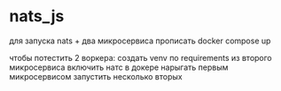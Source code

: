 # nats_js
для запуска nats + два микросервиса прописать docker compose up

чтобы потестить 2 воркера:
создать venv по requirements из второго микросервиса
включить натс в докере
нарыгать первым микросервисом
запустить несколько вторых
